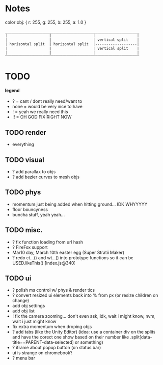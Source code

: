 # Notes ################
color obj: { r: 255, g: 255, b: 255, a: 1.0 }

    _____________________________________________________________
    |                   |                   |                   |
    |                   |                   | vertical split    |
    | horizontal split  | horizontal split  |-------------------|
    |                   |                   | vertical split    |
    |                   |                   |                   |
    ‾‾‾‾‾‾‾‾‾‾‾‾‾‾‾‾‾‾‾‾‾‾‾‾‾‾‾‾‾‾‾‾‾‾‾‾‾‾‾‾‾‾‾‾‾‾‾‾‾‾‾‾‾‾‾‾‾‾‾‾‾

# TODO ################

#### legend
- ? = cant / dont really need/want to
- none = would be very nice to have
- ! = yeah we really need this
- !! = OH GOD FIX RIGHT NOW

## TODO render
- everything

## TODO visual
- ? add parallax to objs
- ? add bezier curves to mesh objs

## TODO phys
- momentum just being added when hitting ground... IDK WHYYYYY
- floor bouncyness
- buncha stuff, yeah yeah...

## TODO misc.
- ? fix function loading from url hash
- ? FireFox support
- Mar10 day, March 10th easter egg (Super Stratii Maker)
- ? redo ct...() and wt...() into prototype functions so it can be USED.likeThis() [index.js@340]

## TODO ui
- ? polish ms control w/ phys & render tics
- ? convert resized ui elements back into % from px (or resize children on change)
- add obj settings
- add obj list
- ! fix the camera zooming... don't even ask, idk, wait i might know, nvm, wait i just might know
- fix extra momentum when droping objs
- ? add tabs (like the Unity Editor) (idea: use a container div on the splits and have the corect one show based on their number like .split[data-title==PARENT-data-selected] or something)
- ? iframe about popup button (on status bar)
- ui is strange on chromebook?
- ? menu bar
